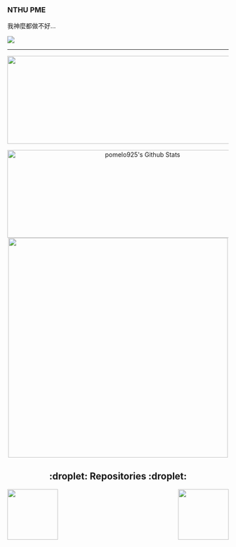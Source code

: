 ### NTHU PME

我神麼都做不好...

![](https://komarev.com/ghpvc/?username=pomelo925)

<hr>

<p align = "center">
 <img  src="https://github-readme-streak-stats.herokuapp.com/?user=pomelo925&show_icons=true&locale=en&layout=compact&theme=radical&line_height=0" width="700" height="200"/>
</p> 

<p align="center">
  <a href="https://github.com/pomelo925/">
     <img align="center" src="https://github-readme-stats-sigma-five.vercel.app/api?username=pomelo925&show_icons=true&theme=radical&include_all_commits=true&hide_border=false&hide=prs,issues,contribs&count_private=true"
        alt="pomelo925's Github Stats" height="200" width="600"/>
   </a
   <a href="https://github.com/pomelo925">
       <img 
         align="center" 
         src="https://github-readme-stats-sigma-five.vercel.app/api/top-langs/?username=pomelo925&layout=compact&hide_border=false&theme=radical" 
         width="500"/>
    </a>
</p>

<h2 align="center">:droplet:  Repositories :droplet:</h2>

<div width="100%" align="center">
<a align="left" href="https://github.com/pomelo925/TEL_ros.git" title="TEL_ros"><img align="left" height="115" src="https://github-readme-stats.vercel.app/api/pin/?username=pomelo925&repo=TEL_ros&theme=react&border_color=61dafb&border_radius=10"></a><a align="right" href="https://github.com/pomelo925/TEL_stm32.git" title="Data Structures"><img align="right" height="115" src="https://github-readme-stats.vercel.app/api/pin/?username=pomelo925&repo=TEL_stm32&theme=react&border_color=61dafb&border_radius=10"></a> 
</div>
